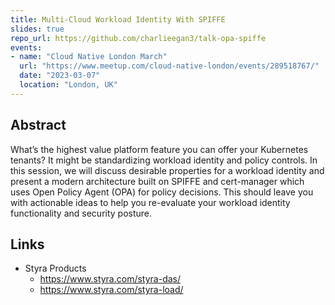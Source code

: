 ```yaml
---
title: Multi-Cloud Workload Identity With SPIFFE
slides: true
repo_url: https://github.com/charlieegan3/talk-opa-spiffe
events:
- name: "Cloud Native London March"
  url: "https://www.meetup.com/cloud-native-london/events/289518767/"
  date: "2023-03-07"
  location: "London, UK"
---
```


## Abstract

What’s the highest value platform feature you can offer your Kubernetes tenants? It might be standardizing workload
identity and policy controls. In this session, we will discuss desirable properties for a workload identity and present
a modern architecture built on SPIFFE and cert-manager which uses Open Policy Agent (OPA) for policy decisions. This
should leave you with actionable ideas to help you re-evaluate your workload identity functionality and security
posture.



## Links

* Styra Products
  * https://www.styra.com/styra-das/
  * https://www.styra.com/styra-load/


